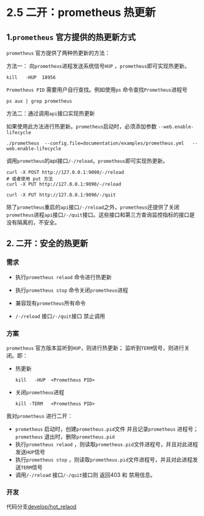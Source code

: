 # 2.5 二开：prometheus 热更新



##  1.`prometheus` 官方提供的热更新方式

`prometheus` 官方提供了两种热更新的方法：

方法一： 向`prometheus`进程发送系统信号`HUP` ，`prometheus`即可实现热更新。

``` shell
kill   -HUP  18956
```

`Prometheus PID` 需要用户自行查找。例如使用`ps` 命令查找`Prometheus`进程号

 ``````shell
 ps aux | grep prometheus
 ``````



方法二：通过调用`api`接口实现热更新

如果使用此方法进行热更新。`prometheus`启动时，必须添加参数 `--web.enable-lifecycle`

``````
./prometheus  --config.file=documentation/examples/prometheus.yml   --web.enable-lifecycle
``````

调用`prometheus`的api接口`/-/reload`，`prometheus`即可实现热更新。

``````shell
curl -X POST http://127.0.0.1:9090/-/reload 
# 或者使用 put 方法
curl -X PUT http://127.0.0.1:9090/-/reload 

curl -X PUT http://127.0.0.1:9090/-/quit 
``````



除了`prometheus`重启的`api`接口`/-/reload`之外，`prometheus`还提供了关闭`prometheus`进程`api`接口`/-/quit`接口。这些接口和第三方查询监控指标的接口是没有隔离的，不安全。



## 2. 二开：安全的热更新

###  需求

- 执行`prometheus relaod` 命令进行热更新

- 执行`prometheus stop` 命令关闭`prometheus`进程

- 兼容现有`prometheus`所有命令

- `/-/reload` 接口`/-/quit`接口 禁止调用

  

  

### 方案

`prometheus` 官方版本监听到`HUP`，则进行热更新； 监听到`TERM`信号，则进行关闭。即：

- 热更新

  ``` shell
  kill   -HUP  <Prometheus PID>
  ```

- 关闭`prometheus`进程

  ``````shell
  kill -TERM   <Prometheus PID>
  ``````

  

我对`prometheus` 进行二开：

- `prometheus` 启动时，创建`prometheus.pid`文件 并且记录`prometheus` 进程号；`prometheus` 退出时，删除`prometheus.pid`
- 执行`prometheus relaod` ，则读取`prometheus.pid`文件进程号，并且对此进程发送`HUP`信号
- 执行`prometheus stop` ，则读取`prometheus.pid`文件进程号，并且对此进程发送`TERM`信号
- 调用`/-/reload` 接口`/-/quit`接口则 返回403 和 禁用信息。


### 开发

代码分支[develop/hot_relaod](https://github.com/tylitianrui/prometheus/tree/develop/hot_relaod)